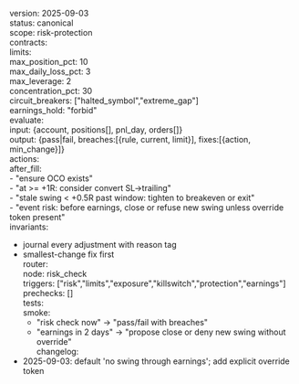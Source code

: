 version: 2025-09-03  
status: canonical  
scope: risk-protection  
contracts:  
  limits:  
    max_position_pct: 10  
    max_daily_loss_pct: 3  
    max_leverage: 2  
    concentration_pct: 30  
    circuit_breakers: ["halted_symbol","extreme_gap"]  
    earnings_hold: "forbid"  
  evaluate:  
    input: {account, positions[], pnl_day, orders[]}  
    output: {pass|fail, breaches:[{rule, current, limit}], fixes:[{action, min_change}]}  
actions:  
  after_fill:  
    - "ensure OCO exists"  
    - "at >= +1R: consider convert SL->trailing"  
    - "stale swing < +0.5R past window: tighten to breakeven or exit"  
    - "event risk: before earnings, close or refuse new swing unless override token present"  
invariants:  
  - journal every adjustment with reason tag  
  - smallest-change fix first  
router:  
  node: risk_check  
  triggers: ["risk","limits","exposure","killswitch","protection","earnings"]  
  prechecks: []  
tests:  
  smoke:  
    - "risk check now" -> "pass/fail with breaches"  
    - "earnings in 2 days" -> "propose close or deny new swing without override"  
changelog:  
  - 2025-09-03: default 'no swing through earnings'; add explicit override token  
